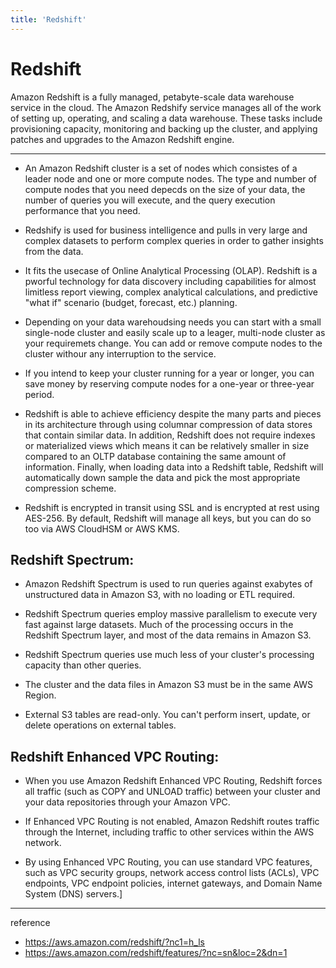 ```yaml
---
title: 'Redshift'
---
```

# Redshift

Amazon Redshift is a fully managed, petabyte-scale data warehouse service in the cloud. The Amazon Redshify service manages all of the work of setting up, operating, and scaling a data warehouse. These tasks include provisioning capacity, monitoring and backing up the cluster, and applying patches and upgrades to the Amazon Redshift engine.

---

- An Amazon Redshift cluster is a set of nodes which consistes of a leader node and one or more compute nodes. The type and number of compute nodes that you need depecds on the size of your data, the number of queries you will execute, and the query execution performance that you need.

- Redshify is used for business intelligence and pulls in very large and complex datasets to perform complex queries in order to gather insights from the data.

- It fits the usecase of Online Analytical Processing (OLAP). Redshift is a pworful technology for data discovery including capabilities for almost limitless report viewing, complex analytical calculations, and predictive "what if" scenario (budget, forecast, etc.) planning.

- Depending on your data warehoudsing needs you can start with a small single-node cluster and easily scale up to a leager, multi-node cluster as your requiremets change. You can add or remove compute nodes to the cluster withour any interruption to the service.

- If you intend to keep your cluster running for a year or longer, you can save money by reserving compute nodes for a one-year or three-year period.

- Redshift is able to achieve efficiency despite the many parts and pieces in its architecture through using columnar compression of data stores that contain similar data.
    In addition, Redshift does not require indexes or materialized views which means it can be relatively smaller in size compared to an OLTP database containing the same amount of information. Finally, when loading data into a Redshift table, Redshift will automatically down sample the data and pick the most appropriate compression scheme.

- Redshift is encrypted in transit using SSL and is encrypted at rest using AES-256. By default, Redshift will manage all keys, but you can do so too via AWS CloudHSM or AWS KMS.

## Redshift Spectrum:

- Amazon Redshift Spectrum is used to run queries against exabytes of unstructured data in Amazon S3, with no loading or ETL required.
  
- Redshift Spectrum queries employ massive parallelism to execute very fast against large datasets. Much of the processing occurs in the Redshift Spectrum layer, and most of the data remains in Amazon S3.

- Redshift Spectrum queries use much less of your cluster's processing capacity than other queries.

- The cluster and the data files in Amazon S3 must be in the same AWS Region.

- External S3 tables are read-only. You can't perform insert, update, or delete operations on external tables.

## Redshift Enhanced VPC Routing:

- When you use Amazon Redshift Enhanced VPC Routing, Redshift forces all traffic (such as COPY and UNLOAD traffic) between your cluster and your data repositories through your Amazon VPC.

- If Enhanced VPC Routing is not enabled, Amazon Redshift routes traffic through the Internet, including traffic to other services within the AWS network.

- By using Enhanced VPC Routing, you can use standard VPC features, such as VPC security groups, network access control lists (ACLs), VPC endpoints, VPC endpoint policies, internet gateways, and Domain Name System (DNS) servers.]

---
reference
- https://aws.amazon.com/redshift/?nc1=h_ls
- https://aws.amazon.com/redshift/features/?nc=sn&loc=2&dn=1
